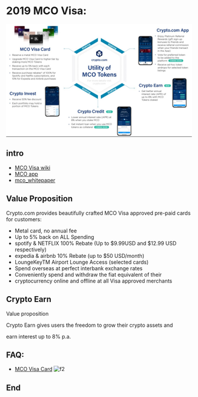 # 2019 MCO Visa:
![f1](https://github.com/HCH1/blog/blob/master/fig/mco1.JPG)

## intro
- [MCO Visa wiki](https://www.google.com.tw/search?source=hp&ei=JzIkXMrUB42y9QOcxZ6YAg&q=MCO+Visa+wiki)
- [MCO app](https://crypto.com/en/wallet.html)
- [mco_whitepaper](https://crypto.com/images/mco_whitepaper.pdf)

## Value Proposition
Crypto.com provides beautifully crafted MCO Visa approved pre-paid cards for customers:
- Metal card, no annual fee
- Up to 5% back on ALL Spending
- spotify & NETFLIX 100% Rebate (Up to $9.99USD and $12.99 USD respectively)
- expedia & airbnb 10% Rebate (up to $50 USD/month)
- LoungeKeyTM Airport Lounge Access (selected cards)
- Spend overseas at perfect interbank exchange rates
- Conveniently spend and withdraw the fiat equivalent of their
- cryptocurrency online and offline at all Visa approved merchants

## Crypto Earn
Value proposition

Crypto Earn gives users the freedom to grow their crypto assets and

earn interest up to 8% p.a.

## FAQ:
- [MCO Visa Card](https://help.crypto.com/en/collections/260584-mco-visa-card#mco-visa-card-features)
![f2](https://github.com/HCH1/blog/blob/master/fig/.png)

## End
